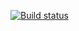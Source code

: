 [![Build status](https://ci.appveyor.com/api/projects/status/csu9a9f57ioreu8t?svg=true)](https://ci.appveyor.com/project/ApecsDm/patterns)
